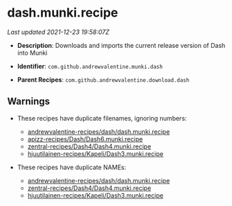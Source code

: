# dash.munki.recipe

_Last updated 2021-12-23 19:58:07Z_

- **Description**: Downloads and imports the current release version of Dash into Munki

- **Identifier**: `com.github.andrewvalentine.munki.dash`

- **Parent Recipes**: `com.github.andrewvalentine.download.dash`

## Warnings

- These recipes have duplicate filenames, ignoring numbers:
    - [andrewvalentine-recipes/dash/dash.munki.recipe](/autopkg-dupe-tracker/andrewvalentine-recipes/dash/dash.munki.recipe)
    - [apizz-recipes/Dash/Dash6.munki.recipe](/autopkg-dupe-tracker/apizz-recipes/Dash/Dash6.munki.recipe)
    - [zentral-recipes/Dash4/Dash4.munki.recipe](/autopkg-dupe-tracker/zentral-recipes/Dash4/Dash4.munki.recipe)
    - [hjuutilainen-recipes/Kapeli/Dash3.munki.recipe](/autopkg-dupe-tracker/hjuutilainen-recipes/Kapeli/Dash3.munki.recipe)

- These recipes have duplicate NAMEs:
    - [andrewvalentine-recipes/dash/dash.munki.recipe](/autopkg-dupe-tracker/andrewvalentine-recipes/dash/dash.munki.recipe)
    - [zentral-recipes/Dash4/Dash4.munki.recipe](/autopkg-dupe-tracker/zentral-recipes/Dash4/Dash4.munki.recipe)
    - [hjuutilainen-recipes/Kapeli/Dash3.munki.recipe](/autopkg-dupe-tracker/hjuutilainen-recipes/Kapeli/Dash3.munki.recipe)